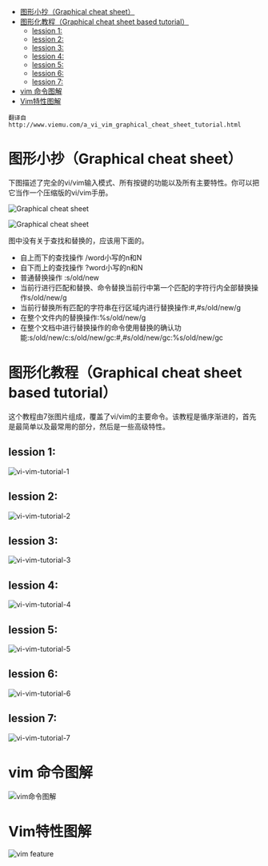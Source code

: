 
<!-- @import "[TOC]" {cmd="toc" depthFrom=1 depthTo=6 orderedList=false} -->

<!-- code_chunk_output -->

- [图形小抄（Graphical cheat sheet）](#图形小抄graphical-cheat-sheet)
- [图形化教程（Graphical cheat sheet based tutorial）](#图形化教程graphical-cheat-sheet-based-tutorial)
  - [lession 1:](#lession-1)
  - [lession 2:](#lession-2)
  - [lession 3:](#lession-3)
  - [lession 4:](#lession-4)
  - [lession 5:](#lession-5)
  - [lession 6:](#lession-6)
  - [lession 7:](#lession-7)
- [vim 命令图解](#vim-命令图解)
- [Vim特性图解](#vim特性图解)

<!-- /code_chunk_output -->

```
翻译自
http://www.viemu.com/a_vi_vim_graphical_cheat_sheet_tutorial.html
```

# 图形小抄（Graphical cheat sheet）

下图描述了完全的vi/vim输入模式、所有按键的功能以及所有主要特性。你可以把它当作一个压缩版的vi/vim手册。

![Graphical cheat sheet](images/vi-vim-cheat-sheet.gif)

![Graphical cheat sheet](images/vim-cheat-sheet-cn.png)

图中没有关于查找和替换的，应该用下面的。


- 自上而下的查找操作  /word小写的n和N
- 自下而上的查找操作  ?word小写的n和N
- 普通替换操作    :s/old/new
- 当前行进行匹配和替换、命令替换当前行中第一个匹配的字符行内全部替换操作s/old/new/g
- 当前行替换所有匹配的字符串在行区域内进行替换操作:#,#s/old/new/g
- 在整个文件内的替换操作:%s/old/new/g
- 在整个文档中进行替换操作的命令使用替换的确认功能:s/old/new/c:s/old/new/gc:#,#s/old/new/gc:%s/old/new/gc


# 图形化教程（Graphical cheat sheet based tutorial）

这个教程由7张图片组成，覆盖了vi/vim的主要命令。该教程是循序渐进的，首先是最简单以及最常用的部分，然后是一些高级特性。

## lession 1:

![vi-vim-tutorial-1](images/vi-vim-tutorial-1.gif)

## lession 2:

![vi-vim-tutorial-2](images/vi-vim-tutorial-2.gif)

## lession 3:

![vi-vim-tutorial-3](images/vi-vim-tutorial-3.gif)

## lession 4:

![vi-vim-tutorial-4](images/vi-vim-tutorial-4.gif)

## lession 5:

![vi-vim-tutorial-5](images/vi-vim-tutorial-5.gif)

## lession 6:

![vi-vim-tutorial-6](images/vi-vim-tutorial-6.gif)

## lession 7:

![vi-vim-tutorial-7](images/vi-vim-tutorial-7.gif)

# vim 命令图解

![vim命令图解](images/Vim_Commands.png)

# Vim特性图解

![vim feature](images/vim-study.png)